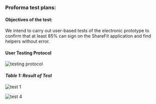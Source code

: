 
### Proforma test plans:

#### Objectives of the test: 
We intend to carry out user-based tests of the electronic prototype to confirm that at least 85% can sign on the ShareFit application and find helpers without error. 

#### User Testing Protocol
![testing protocol](https://i.imgur.com/UZqjfM0.png)

#### _Table 1: Result of Test_
![test 1](https://i.imgur.com/UUcLeZTl.png)

![test 4](https://i.imgur.com/SjouXCPl.png)
